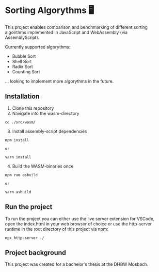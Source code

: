 # Sorting Algorythms 🖥

This project enables comparison and benchmarking of different sorting algorithms implemented in JavaScript and WebAssembly (via AssemblyScript).

Currently supported algorythms:

- Bubble Sort
- Shell Sort
- Radix Sort
- Counting Sort

... looking to implement more algorythms in the future.

## Installation

1. Clone this repository
2. Navigate into the wasm-directory

```
cd ./src/wasm/
```

3. Install assembly-script dependencies

```
npm install

or

yarn install
```

4. Build the WASM-binaries once

```
npm run asbuild

or

yarn asbuild
```

## Run the project

To run the project you can either use the live server extension for VSCode, open the index.html in your web browser of choice or use the http-server runtime in the root directory of this project via npm:

```
npx http-server ./
```

## Project background

This project was created for a bachelor's thesis at the DHBW Mosbach.
